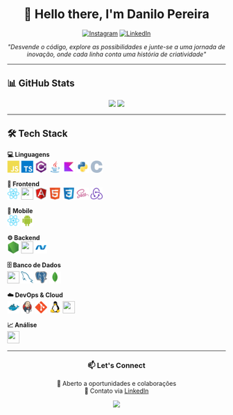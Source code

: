 <div align="center">

# 👋 Hello there, I'm Danilo Pereira

[![Instagram](https://img.shields.io/badge/Instagram-E4405F?style=flat-square&logo=instagram&logoColor=white)](https://www.instagram.com/danilo.ppl/)
[![LinkedIn](https://img.shields.io/badge/LinkedIn-0077B5?style=flat-square&logo=linkedin&logoColor=white)](https://www.linkedin.com/in/danilo-pereira-b4597719b/)

*"Desvende o código, explore as possibilidades e junte-se a uma jornada de inovação, onde cada linha conta uma história de criatividade"*

</div>

---

## 📊 GitHub Stats

<div align="center">
  <img height="170em" src="https://github-readme-stats.vercel.app/api?username=DaniloXy&show_icons=true&theme=dracula&count_private=true"/>
  <img height="170em" src="https://github-readme-stats.vercel.app/api/top-langs/?username=DaniloXy&layout=compact&langs_count=8&theme=dracula"/>
</div>

---

## 🛠️ Tech Stack

**💻 Linguagens**  
<img src="https://raw.githubusercontent.com/devicons/devicon/master/icons/javascript/javascript-plain.svg" width="28" height="28"> <img src="https://raw.githubusercontent.com/devicons/devicon/master/icons/typescript/typescript-plain.svg" width="28" height="28"> <img src="https://raw.githubusercontent.com/devicons/devicon/master/icons/csharp/csharp-original.svg" width="28" height="28"> <img src="https://raw.githubusercontent.com/devicons/devicon/master/icons/java/java-original.svg" width="28" height="28"> <img src="https://raw.githubusercontent.com/devicons/devicon/master/icons/kotlin/kotlin-original.svg" width="28" height="28"> <img src="https://raw.githubusercontent.com/devicons/devicon/master/icons/python/python-original.svg" width="28" height="28"> <img src="https://raw.githubusercontent.com/devicons/devicon/master/icons/c/c-original.svg" width="28" height="28">

**🎨 Frontend**  
<img src="https://raw.githubusercontent.com/devicons/devicon/master/icons/react/react-original.svg" width="28" height="28"> <img src="https://cdn.jsdelivr.net/gh/devicons/devicon@latest/icons/nextjs/nextjs-original.svg" width="28" height="28"> <img src="https://raw.githubusercontent.com/devicons/devicon/master/icons/angularjs/angularjs-original.svg" width="28" height="28"> <img src="https://raw.githubusercontent.com/devicons/devicon/master/icons/html5/html5-original.svg" width="28" height="28"> <img src="https://raw.githubusercontent.com/devicons/devicon/master/icons/css3/css3-original.svg" width="28" height="28"> <img src="https://raw.githubusercontent.com/devicons/devicon/master/icons/sass/sass-original.svg" width="28" height="28"> <img src="https://raw.githubusercontent.com/devicons/devicon/master/icons/redux/redux-original.svg" width="28" height="28">

**📱 Mobile**  
<img src="https://raw.githubusercontent.com/devicons/devicon/master/icons/react/react-original.svg" width="28" height="28"> <img src="https://raw.githubusercontent.com/devicons/devicon/master/icons/android/android-original.svg" width="28" height="28">

**⚙️ Backend**  
<img src="https://raw.githubusercontent.com/devicons/devicon/master/icons/nodejs/nodejs-original.svg" width="28" height="28"> <img src="https://cdn.jsdelivr.net/gh/devicons/devicon@latest/icons/nestjs/nestjs-original.svg" width="28" height="28"> <img src="https://raw.githubusercontent.com/devicons/devicon/master/icons/dot-net/dot-net-original.svg" width="28" height="28">

**🗄️ Banco de Dados**  
<img src="https://cdn.jsdelivr.net/gh/devicons/devicon/icons/microsoftsqlserver/microsoftsqlserver-plain-wordmark.svg" width="28" height="28"> <img src="https://raw.githubusercontent.com/devicons/devicon/master/icons/mysql/mysql-original.svg" width="28" height="28"> <img src="https://raw.githubusercontent.com/devicons/devicon/master/icons/postgresql/postgresql-original.svg" width="28" height="28"> <img src="https://raw.githubusercontent.com/devicons/devicon/master/icons/mongodb/mongodb-original.svg" width="28" height="28">

**☁️ DevOps & Cloud**  
<img src="https://raw.githubusercontent.com/devicons/devicon/master/icons/docker/docker-original.svg" width="28" height="28"> <img src="https://raw.githubusercontent.com/devicons/devicon/master/icons/jenkins/jenkins-original.svg" width="28" height="28"> <img src="https://raw.githubusercontent.com/devicons/devicon/master/icons/git/git-original.svg" width="28" height="28"> <img src="https://raw.githubusercontent.com/devicons/devicon/master/icons/linux/linux-original.svg" width="28" height="28"> <img src="https://cdn.jsdelivr.net/gh/devicons/devicon@latest/icons/amazonwebservices/amazonwebservices-original-wordmark.svg" width="28" height="28">

**📈 Análise**  
<img src="https://upload.wikimedia.org/wikipedia/commons/c/cf/New_Power_BI_Logo.svg" width="28" height="28">

---

<div align="center">

### 📫 Let's Connect

💼 Aberto a oportunidades e colaborações  
📧 Contato via [LinkedIn](https://www.linkedin.com/in/danilo-pereira-b4597719b/)  

![](https://komarev.com/ghpvc/?username=DaniloXy&color=blueviolet&style=flat-square)

</div>
